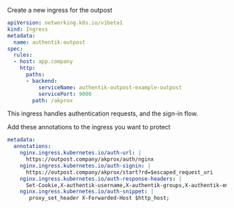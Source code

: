 Create a new ingress for the outpost

```yaml
apiVersion: networking.k8s.io/v1beta1
kind: Ingress
metadata:
  name: authentik-outpost
spec:
  rules:
  - host: app.company
    http:
      paths:
      - backend:
          serviceName: authentik-outpost-example-outpost
          servicePort: 9000
        path: /akprox
```

This ingress handles authentication requests, and the sign-in flow.

Add these annotations to the ingress you want to protect

```yaml
metadata:
  annotations:
    nginx.ingress.kubernetes.io/auth-url: |
      https://outpost.company/akprox/auth/nginx
    nginx.ingress.kubernetes.io/auth-signin: |
      https://outpost.company/akprox/start?rd=$escaped_request_uri
    nginx.ingress.kubernetes.io/auth-response-headers: |
      Set-Cookie,X-authentik-username,X-authentik-groups,X-authentik-email,X-authentik-name,X-authentik-uid
    nginx.ingress.kubernetes.io/auth-snippet: |
       proxy_set_header X-Forwarded-Host $http_host;
```
